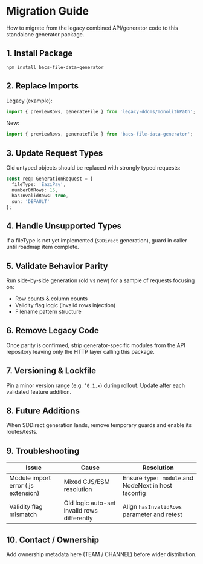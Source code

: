 # Migration Guide

How to migrate from the legacy combined API/generator code to this standalone generator package.

## 1. Install Package
```
npm install bacs-file-data-generator
```

## 2. Replace Imports
Legacy (example):
```ts
import { previewRows, generateFile } from 'legacy-ddcms/monolithPath';
```
New:
```ts
import { previewRows, generateFile } from 'bacs-file-data-generator';
```

## 3. Update Request Types
Old untyped objects should be replaced with strongly typed requests:
```ts
const req: GenerationRequest = {
  fileType: 'EaziPay',
  numberOfRows: 15,
  hasInvalidRows: true,
  sun: 'DEFAULT'
};
```

## 4. Handle Unsupported Types
If a fileType is not yet implemented (`SDDirect` generation), guard in caller until roadmap item complete.

## 5. Validate Behavior Parity
Run side-by-side generation (old vs new) for a sample of requests focusing on:
- Row counts & column counts
- Validity flag logic (invalid rows injection)
- Filename pattern structure

## 6. Remove Legacy Code
Once parity is confirmed, strip generator-specific modules from the API repository leaving only the HTTP layer calling this package.

## 7. Versioning & Lockfile
Pin a minor version range (e.g. `^0.1.x`) during rollout. Update after each validated feature addition.

## 8. Future Additions
When SDDirect generation lands, remove temporary guards and enable its routes/tests.

## 9. Troubleshooting
| Issue | Cause | Resolution |
|-------|-------|------------|
| Module import error (.js extension) | Mixed CJS/ESM resolution | Ensure `type: module` and NodeNext in host tsconfig |
| Validity flag mismatch | Old logic auto-set invalid rows differently | Align `hasInvalidRows` parameter and retest |

## 10. Contact / Ownership
Add ownership metadata here (TEAM / CHANNEL) before wider distribution.
